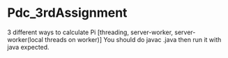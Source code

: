 # Pdc_3rdAssignment
3 different ways to calculate Pi [threading, server-worker, server-worker(local threads on worker)]
You should do javac <NameFile>.java then run it with java <NameFile> <arguments> expected.
